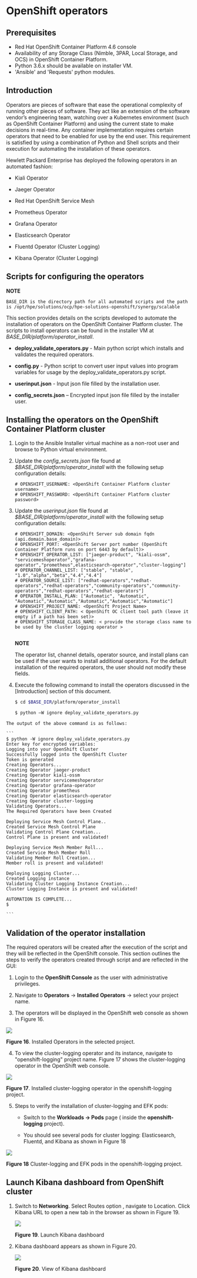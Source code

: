 ﻿
# OpenShift operators

## Prerequisites

-   Red Hat OpenShift Container Platform 4.6 console 
-   Availability of any Storage Class (Nimble, 3PAR, Local Storage, and OCS) in OpenShift Container Platform.
-   Python 3.6.x should be available on installer VM.
-   'Ansible' and 'Requests' python modules.

## Introduction 

Operators are pieces of software that ease the operational complexity of running other pieces of software. They act like an extension of the software vendor’s engineering team, watching over a Kubernetes environment (such as OpenShift Container Platform) and using the current state to make decisions in real-time. Any container implementation requires certain operators that need to be enabled for use by the end user. This requirement is satisfied by using a combination of Python and Shell scripts and their execution for automating the installation of these operators.

Hewlett Packard Enterprise has deployed the following operators in an automated fashion:

-   Kiali Operator

-   Jaeger Operator

-   Red Hat OpenShift Service Mesh

-   Prometheus Operator

-   Grafana Operator

-   Elasticsearch Operator

-   Fluentd Operator (Cluster Logging)

-   Kibana Operator (Cluster Logging)

## Scripts for configuring the operators 

**NOTE**

    BASE_DIR is the directory path for all automated scripts and the path is /opt/hpe/solutions/ocp/hpe-solutions-openshift/synergy/scalable

This section provides details on the scripts developed to automate the installation of operators on the OpenShift Container Platform cluster. The scripts to install operators can be found in the installer VM at *BASE_DIR/platform/operator_install*.

-   **deploy_validate_operators.py** - Main python script which installs and validates the required operators.

-   **config.py** - Python script to convert user input values into program variables for usage by the deploy_validate_operators.py script.

-   **userinput.json** - Input json file filled by the installation user.

-   **config_secrets.json** – Encrypted input json file filled by the installer user.

## Installing the operators on the OpenShift Container Platform cluster 

1. Login to the Ansible Installer virtual machine as a non-root user and browse to Python virtual environment.

2. Update the *config_secrets.json* file found at *$BASE_DIR/platform/operator_install* with the following setup configuration details:

    ```
    # OPENSHIFT_USERNAME: <OpenShift Container Platform cluster username>
    # OPENSHIFT_PASSWORD: <OpenShift Container Platform cluster password>
    
    ```

3. Update the *userinput.json* file found at *$BASE_DIR/platform/operator_install* with the following setup configuration details:

    ```
    # OPENSHIFT_DOMAIN: <OpenShift Server sub domain fqdn (api.domain.base_domain)> 
    # OPENSHIFT_PORT: <OpenShift Server port number (OpenShift Container Platform runs on port 6443 by default)>
    # OPENSHIFT_OPERATOR_LIST: ["jaeger-product", "kiali-ossm", "servicemeshoperator","grafana-operator","prometheus",elasticsearch-operator","cluster-logging"]
    # OPERATOR_CHANNEL_LIST: ["stable", "stable", "1.0","alpha","beta","4.4","4.4"]
    # OPERATOR_SOURCE_LIST: ["redhat-operators","redhat-operators","redhat-operators","community-operators","community-operators","redhat-operators","redhat-operators"]
    # OPERATOR_INSTALL_PLAN: ["Automatic", "Automatic", "Automatic","Automatic","Automatic","Automatic","Automatic"]
    # OPENSHIFT_PROJECT_NAME: <OpenShift Project Name>
    # OPENSHIFT_CLIENT_PATH: < OpenShift OC client tool path (leave it empty if a path has been set)>
    # OPENSHIFT_STORAGE_CLASS_NAME: < provide the storage class name to be used by the cluster logging operator >
       
    ```
    
    **NOTE**
    
    The operator list, channel details, operator source, and install plans can be used if the user wants to install additional operators. For the default installation of the required operators, the user should not modify these fields.

4. Execute the following command to install the operators discussed in the [Introduction] section of this document.

    ```bash
    $ cd $BASE_DIR/platform/operator_install
    
    $ python –W ignore deploy_validate_operators.py
    ```

```
The output of the above command is as follows:

​```
$ python -W ignore deploy_validate_operators.py
Enter key for encrypted variables:
Logging into your OpenShift Cluster
Successfully logged into the OpenShift Cluster
Token is generated
Creating Operators...
Creating Operator jaeger-product
Creating Operator kiali-ossm
Creating Operator servicemeshoperator
Creating Operator grafana-operator
Creating Operator prometheus
Creating Operator elasticsearch-operator
Creating Operator cluster-logging
Validating Operators...
The Required Operators have been Created

Deploying Service Mesh Control Plane..
Created Service Mesh Control Plane
Validating Control Plane Creation...
Control Plane is present and validated!

Deploying Service Mesh Member Roll...
Created Service Mesh Member Roll
Validating Member Roll Creation...
Member roll is present and validated!

Deploying Logging Cluster...
Created Logging instance
Validating Cluster Logging Instance Creation...
Cluster Logging Instance is present and validated!

AUTOMATION IS COMPLETE...
$

​```
```



## Validation of the operator installation

The required operators will be created after the execution of the script and they will be reflected in the OpenShift console. This section outlines the steps to verify the operators created through script and are reflected in the GUI:

1. Login to the **OpenShift Console** as the user with administrative privileges.

2. Navigate to **Operators** -&gt; **Installed** **Operators** -&gt; select your project name.

3. The operators will be displayed in the OpenShift web console as shown in Figure 16.

![](../../docs/media/figure16.png)

**Figure 16**.  Installed Operators in the selected project.

4. To view the cluster-logging operator and its instance, navigate to "openshift-logging" project name.
   Figure 17 shows the cluster-logging operator in the OpenShift web console.

![](../../docs/media/figure17.png)

**Figure 17**. Installed cluster-logging operator in the openshift-logging project.

5. Steps to verify the installation of cluster-logging and EFK pods:

    - Switch to the **Workloads → Pods** page ( inside the **openshift-logging** project).
    
    - You should see several pods for cluster logging: Elasticsearch, Fluentd, and Kibana as shown in Figure 18

 ![](../../docs/media/figure18.png)

  **Figure 18** Cluster-logging and EFK pods in the openshift-logging project.

## Launch **Kibana** dashboard  from OpenShift cluster

1. Switch to **Networking**. Select  Routes option , navigate to Location. Click Kibana URL to open a new tab in the browser as shown in Figure 19.

   ![](../../docs/media/figure19.png)

   **Figure 19**. Launch Kibana dashboard

2. Kibana dashboard appears as shown in Figure 20.

   ![](../../docs/media/figure20.png)

   **Figure 20**. View of Kibana dashboard
